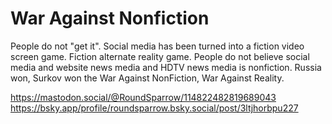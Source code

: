 # War Against Nonfiction

People do not "get it". Social media has been turned into a fiction video screen game. Fiction alternate reality game. People do not believe social media and website news media and HDTV news media is nonfiction. Russia won, Surkov won the War Against NonFiction, War Against Reality.

https://mastodon.social/@RoundSparrow/114822482819689043    
https://bsky.app/profile/roundsparrow.bsky.social/post/3ltjhorbpu227  

